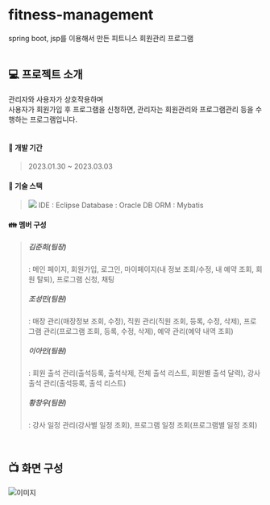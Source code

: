 # fitness-management
spring boot, jsp를 이용해서 만든 피트니스 회원관리 프로그램
<br/>
<br/>

## 💻 프로젝트 소개
관리자와 사용자가 상호작용하며
<br/>
사용자가 회원가입 후 프로그램을 신청하면, 관리자는 회원관리와 프로그램관리 등을 수행하는 프로그램입니다.
<br/>
<br/>


#### 📅 개발 기간
> 2023.01.30 ~ 2023.03.03

#### 🔨 기술 스택
> <img src="https://img.shields.io/badge/Spring-6DB33F?style=flat&logo=Spring&logoColor=white"/>
> IDE : Eclipse
> Database : Oracle DB
> ORM : Mybatis
> 

#### 👪 멤버 구성
> ##### 김준희(팀장) 
> : 메인 페이지, 회원가입, 로그인, 마이페이지(내 정보 조회/수정, 내 예약 조회, 회원 탈퇴), 프로그램 신청, 채팅
> <br/>
> ##### 조성민(팀원) 
> : 매장 관리(매장정보 조회, 수정), 직원 관리(직원 조회, 등록, 수정, 삭제), 프로그램 관리(프로그램 조회, 등록, 수정, 삭제), 예약 관리(예약 내역 조회)
> <br/>
> ##### 이아인(팀원) 
> : 회원 출석 관리(출석등록, 출석삭제, 전체 출석 리스트, 회원별 출석 달력), 강사 출석 관리(출석등록, 출석 리스트) 
> <br/>
> ##### 황창우(팀원) 
> : 강사 일정 관리(강사별 일정 조회), 프로그램 일정 조회(프로그램별 일정 조회)
<br/>


## 📺 화면 구성
![이미지](주소)
